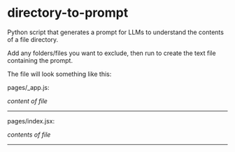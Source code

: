 # directory-to-prompt
Python script that generates a prompt for LLMs to understand the contents of a file directory.


Add any folders/files you want to exclude, then run to create the text file containing the prompt.


The file will look something like this:

pages/_app.js:

*content of file*

--------------------------

pages/index.jsx:

*contents of file*

--------------------------
